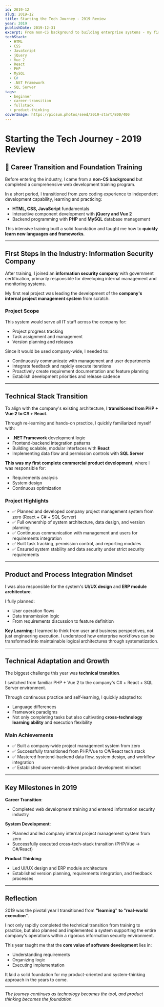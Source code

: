 ```yaml
---
id: 2019-12
slug: 2019-12
title: Starting the Tech Journey - 2019 Review
year: 2019
publishDate: 2019-12-31
excerpt: From non-CS background to building enterprise systems - my first year in web development
techStack:
  - HTML
  - CSS
  - JavaScript
  - jQuery
  - Vue 2
  - React
  - PHP
  - MySQL
  - C#
  - .NET Framework
  - SQL Server
tags:
  - beginner
  - career-transition
  - fullstack
  - product-thinking
coverImage: https://picsum.photos/seed/2019-start/800/400
---
```


# Starting the Tech Journey - 2019 Review

## 🌱 Career Transition and Foundation Training

Before entering the industry, I came from a **non-CS background** but completed a comprehensive web development training program.

In a short period, I transitioned from zero coding experience to independent development capability, learning and practicing:
- **HTML, CSS, JavaScript** fundamentals
- Interactive component development with **jQuery and Vue 2**
- Backend programming with **PHP** and **MySQL** database management

This intensive training built a solid foundation and taught me how to **quickly learn new languages and frameworks**.

---

## First Steps in the Industry: Information Security Company

After training, I joined an **information security company** with government certification, primarily responsible for developing internal management and monitoring systems.

My first real project was leading the development of the **company's internal project management system** from scratch.

### Project Scope

This system would serve all IT staff across the company for:
- Project progress tracking
- Task assignment and management
- Version planning and releases

Since it would be used company-wide, I needed to:
- Continuously communicate with management and user departments
- Integrate feedback and rapidly execute iterations
- Proactively create requirement documentation and feature planning
- Establish development priorities and release cadence

---

## Technical Stack Transition

To align with the company's existing architecture, I **transitioned from PHP + Vue 2 to C# + React**.

Through re-learning and hands-on practice, I quickly familiarized myself with:
- **.NET Framework** development logic
- Frontend-backend integration patterns
- Building scalable, modular interfaces with **React**
- Implementing data flow and permission controls with **SQL Server**

**This was my first complete commercial product development**, where I was responsible for:
- Requirements analysis
- System design
- Continuous optimization

### Project Highlights

- ✅ Planned and developed company project management system from zero (React + C# + SQL Server)
- ✅ Full ownership of system architecture, data design, and version planning
- ✅ Continuous communication with management and users for requirements integration
- ✅ Built task tracking, permission control, and reporting modules
- ✅ Ensured system stability and data security under strict security requirements

---

## Product and Process Integration Mindset

I was also responsible for the system's **UI/UX design** and **ERP module architecture**.

I fully planned:
- User operation flows
- Data transmission logic
- From requirements discussion to feature definition

**Key Learning**: I learned to think from user and business perspectives, not just engineering execution. I understood how enterprise workflows can be transformed into maintainable logical architectures through systematization.

---

## Technical Adaptation and Growth

The biggest challenge this year was **technical transition**.

I switched from familiar PHP + Vue 2 to the company's C# + React + SQL Server environment.

Through continuous practice and self-learning, I quickly adapted to:
- Language differences
- Framework paradigms
- Not only completing tasks but also cultivating **cross-technology learning ability** and execution flexibility

### Main Achievements

- ✅ Built a company-wide project management system from zero
- ✅ Successfully transitioned from PHP/Vue to C#/React tech stack
- ✅ Mastered frontend-backend data flow, system design, and workflow integration
- ✅ Established user-needs-driven product development mindset

---

## Key Milestones in 2019

**Career Transition**:
- Completed web development training and entered information security industry

**System Development**:
- Planned and led company internal project management system from zero
- Successfully executed cross-tech-stack transition (PHP/Vue → C#/React)

**Product Thinking**:
- Led UI/UX design and ERP module architecture
- Established version planning, requirements integration, and feedback processes

---

## Reflection

2019 was the pivotal year I transitioned from **"learning" to "real-world execution"**.

I not only rapidly completed the technical transition from training to practice, but also planned and implemented a system supporting the entire company's operations within a rigorous information security environment.

This year taught me that the **core value of software development** lies in:
- Understanding requirements
- Organizing logic
- Executing implementation

It laid a solid foundation for my product-oriented and system-thinking approach in the years to come.

---

_The journey continues as technology becomes the tool, and product thinking becomes the foundation._
